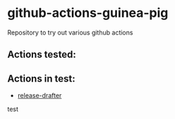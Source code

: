 # github-actions-guinea-pig
Repository to try out various github actions

## Actions tested:


## Actions in test:
* [release-drafter](https://github.com/marketplace/actions/release-drafter)

test
 

